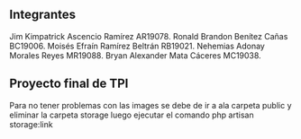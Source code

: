 ## Integrantes
Jim Kimpatrick Ascencio Ramírez AR19078.
Ronald Brandon Benítez Cañas BC19006.
Moisés Efraín Ramírez Beltrán RB19021.
Nehemias Adonay Morales Reyes MR19088.
Bryan Alexander Mata Cáceres MC19038.

## Proyecto final de TPI

Para no tener problemas con las images se debe de ir a ala carpeta public
y eliminar la carpeta storage luego ejecutar el comando php artisan storage:link
